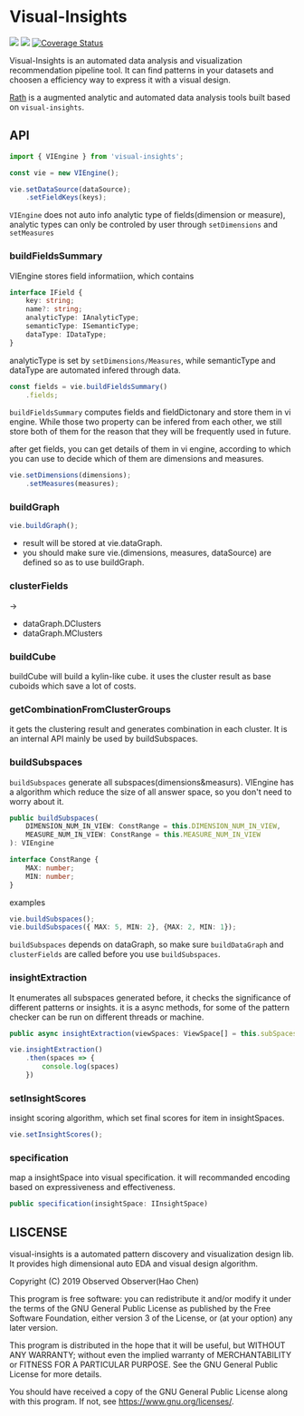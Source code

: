 # Visual-Insights

![](https://travis-ci.org/kanaries/visual-insights.svg?branch=master)
![](https://img.shields.io/npm/v/visual-insights?color=blue)
[![Coverage Status](https://coveralls.io/repos/github/Kanaries/visual-insights/badge.svg?branch=master)](https://coveralls.io/github/Kanaries/visual-insights?branch=master)

Visual-Insights is an automated data analysis and visualization recommendation pipeline tool. It can find patterns in your datasets and choosen a efficiency way to express it with a visual design.

[Rath](https://github.com/Kanaries/Rath) is a augmented analytic and automated data analysis tools built based on `visual-insights`.


## API


```js
import { VIEngine } from 'visual-insights';

const vie = new VIEngine();

vie.setDataSource(dataSource);
    .setFieldKeys(keys);
```

`VIEngine` does not auto info analytic type of fields(dimension or measure), analytic types can only be controled by user through `setDimensions` and `setMeasures`


### buildFieldsSummary
VIEngine stores field informatiion, which contains
```typescript
interface IField {
    key: string;
    name?: string;
    analyticType: IAnalyticType;
    semanticType: ISemanticType;
    dataType: IDataType;
}
```

analyticType is set by `setDimensions/Measures`, while semanticType and dataType are automated infered through data.

```js
const fields = vie.buildFieldsSummary()
    .fields;
```
`buildFieldsSummary` computes fields and fieldDictonary and store them in vi engine. While those two property can be infered from each other, we still store both of them for the reason that they will be frequently used in future.

after get fields, you can get details of them in vi engine, according to which you can use to decide which of them are dimensions and measures. 
```js
vie.setDimensions(dimensions);
    .setMeasures(measures);
```

### buildGraph
```ts
vie.buildGraph();
```

+ result will be stored at vie.dataGraph.
+ you should make sure vie.(dimensions, measures, dataSource) are defined so as to use buildGraph.

### clusterFields
-> 
+ dataGraph.DClusters
+ dataGraph.MClusters


### buildCube

buildCube will build a kylin-like cube. it uses the cluster result as base cuboids which save a lot of costs.

### getCombinationFromClusterGroups

it gets the clustering result and generates combination in each cluster. It is an internal API mainly be used by buildSubspaces.

### buildSubspaces
`buildSubspaces` generate all subspaces(dimensions&measurs). VIEngine has a algorithm which reduce the size of all answer space, so you don't need to worry about it.


```ts
public buildSubspaces(
    DIMENSION_NUM_IN_VIEW: ConstRange = this.DIMENSION_NUM_IN_VIEW,
    MEASURE_NUM_IN_VIEW: ConstRange = this.MEASURE_NUM_IN_VIEW
): VIEngine

interface ConstRange {
    MAX: number;
    MIN: number;
}
```

examples
```ts
vie.buildSubspaces();
vie.buildSubspaces({ MAX: 5, MIN: 2}, {MAX: 2, MIN: 1});
```

`buildSubspaces` depends on dataGraph, so make sure `buildDataGraph` and `clusterFields` are called before you use `buildSubspaces`.

### insightExtraction

It enumerates all subspaces generated before, it checks the significance of different patterns or insights. it is a async methods, for some of the pattern checker can be run on different threads or machine.
```ts
public async insightExtraction(viewSpaces: ViewSpace[] = this.subSpaces): Promise<IInsightSpace[]>
```

```ts
vie.insightExtraction()
    .then(spaces => {
        console.log(spaces)
    })
```

### setInsightScores

insight scoring algorithm, which set final scores for item in insightSpaces.
```ts
vie.setInsightScores();
```

### specification


map a insightSpace into visual specification. it will recommanded encoding based on expressiveness and effectiveness.

```ts
public specification(insightSpace: IInsightSpace)
```

## LISCENSE
visual-insights is a automated pattern discovery and visualization design lib. It provides high dimensional auto EDA and visual design algorithm.

Copyright (C) 2019  Observed Observer(Hao Chen)

This program is free software: you can redistribute it and/or modify
it under the terms of the GNU General Public License as published by
the Free Software Foundation, either version 3 of the License, or
(at your option) any later version.

This program is distributed in the hope that it will be useful,
but WITHOUT ANY WARRANTY; without even the implied warranty of
MERCHANTABILITY or FITNESS FOR A PARTICULAR PURPOSE.  See the
GNU General Public License for more details.

You should have received a copy of the GNU General Public License
along with this program.  If not, see <https://www.gnu.org/licenses/>.